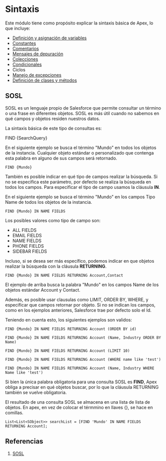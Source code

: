 # Sintaxis

Este módulo tiene como propósito explicar la sintaxis básica de Apex, lo que incluye:

- [Definición y asignación de variables](https://github.com/XSawdarkX/Curiosidades-Apex/edit/main/Sintaxis_Variables.md) 
- [Constantes](https://github.com/XSawdarkX/Curiosidades-Apex/blob/main/Sintaxis_Constantes.md)
- [Comentarios](https://github.com/XSawdarkX/Curiosidades-Apex/blob/main/Sintaxis_Constantes.md)
- [Mensajes de depuración](https://github.com/XSawdarkX/Curiosidades-Apex/blob/main/Sintaxis_Constantes.md)
- [Colecciones](https://github.com/XSawdarkX/Curiosidades-Apex/blob/main/Sintaxis_Colecciones.md)
- [Condicionales](https://github.com/XSawdarkX/Curiosidades-Apex/blob/main/Sintaxis_Condicionales.md)
- Ciclos
- [Manejo de excepciones](https://github.com/XSawdarkX/Curiosidades-Apex/blob/main/Sintaxis_Excepciones.md)
- [Definición de clases y métodos](https://github.com/XSawdarkX/Curiosidades-Apex/blob/main/Sintaxis_ClasesMetodos.md)

## SOSL

SOSL es un lenguaje propio de Salesforce que permite consultar un término o una frase en diferentes objetos. SOSL es más útil cuando no sabemos en qué campos y objetos residen nuestros datos.  

La sintaxis básica de este tipo de consultas es:

FIND {SearchQuery} 

En el siguiente ejemplo se busca el término  "Mundo" en todos los objetos de la instancia. Cualquier objeto estándar o personalizado que contenga esta palabra en alguno de sus campos será  retornado. 

```Apex
FIND {Mundo}
``` 
También es posible indicar en qué tipo de campos realizar la búsqueda. Si no se especifica este parámetro, por defecto se realiza la búsqueda en todos los campos. Para especificar el tipo de campo usamos la cláusula **IN**.

En el siguiente ejemplo se busca el término "Mundo" en los campos Tipo Name de todos los objetos de la instancia.

```Apex
FIND {Mundo} IN NAME FIELDS
``` 
Los posibles valores como tipo de campo son:

- ALL FIELDS	
- EMAIL FIELDS
- NAME FIELDS
- PHONE FIELDS
- SIDEBAR FIELDS

Incluso, si se desea ser más específico, podemos indicar en que objetos realizar la búsqueda con la cláusula **RETURNING**.

```Apex
FIND {Mundo} IN NAME FIELDS RETURNING Account,Contact
``` 

El ejemplo de arriba busca la palabra "Mundo" en los campos Name de los objetos estándar Account y Contact. 

Además, es posible usar clausulas como LIMIT, ORDER BY, WHERE, y especificar que campos retornar por objeto. Si no se indican los campos, como en los ejemplos anteriores, Salesforce trae por defecto solo el Id. 

Teniendo en cuenta esto, los siguientes ejemplos son validos:

```Apex
FIND {Mundo} IN NAME FIELDS RETURNING Account (ORDER BY id)

FIND {Mundo} IN NAME FIELDS RETURNING Account (Name, Industry ORDER BY Name)

FIND {Mundo} IN NAME FIELDS RETURNING Account (LIMIT 10)

FIND {Mundo} IN NAME FIELDS RETURNING Account (WHERE name like 'test')

FIND {Mundo} IN NAME FIELDS RETURNING Account (Name, Industry WHERE Name like 'test')
``` 

Si bien la única palabra obligatoria para una consulta SOSL es **FIND**, Apex obliga a precisar en qué objetos buscar, por lo que la cláusula RETURNING también se vuelve obligatoria. 

El resultado de una consulta SOSL se almacena en una lista de lista de objetos. En apex, en vez de colocar el térmmino en llaves {}, se hace en comillas. 

```Apex
List<List<SObject>> searchList = [FIND 'Mundo' IN NAME FIELDS RETURNING Account]; 
``` 

## Referencias

1. [SOSL](https://developer.salesforce.com/docs/atlas.en-us.soql_sosl.meta/soql_sosl/sforce_api_calls_sosl.htm)

